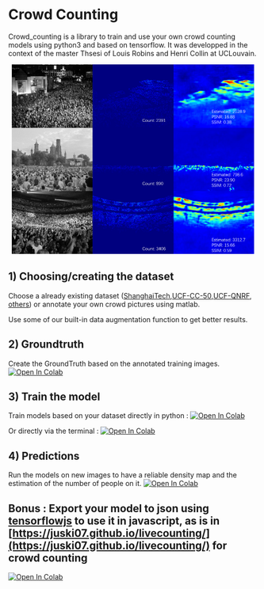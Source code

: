 # Crowd Counting
Crowd_counting is a library to train and use your own crowd counting models using python3 and based on tensorflow. It was developped in the context of the master Thsesi of Louis Robins and Henri Collin at UCLouvain.
<p align="center">
<img src="https://github.com/lrobins1/crowd_counting/blob/main/assets/counting_exemple.png" height="384px">
</p>


## 1) Choosing/creating the dataset 

Choose a already existing dataset ([ShanghaiTech](https://github.com/desenzhou/ShanghaiTechDataset),[UCF-CC-50](https://www.crcv.ucf.edu/data/ucf-cc-50/),[UCF-QNRF](https://www.crcv.ucf.edu/data/ucf-qnrf/), [others](https://paperswithcode.com/datasets?task=crowd-counting)) or annotate your own crowd pictures using matlab.

Use some of our built-in data augmentation function to get better results.

## 2) Groundtruth 

Create the GroundTruth based on the annotated training images.  <a href="https://colab.research.google.com/github/lrobins1/crowd_counting/blob/main/exemples/Lib_demo.ipynb" target="_parent"><img src="https://colab.research.google.com/assets/colab-badge.svg" alt="Open In Colab"/></a>

## 3) Train the model


Train models based on your dataset directly in python : <a href="https://colab.research.google.com/github/lrobins1/crowd_counting/blob/main/exemples/Lib_demo.ipynb" target="_parent"><img src="https://colab.research.google.com/assets/colab-badge.svg" alt="Open In Colab"/></a>

Or directly via the terminal : <a href="https://colab.research.google.com/github/lrobins1/crowd_counting/blob/main/exemples/Lib_demo.ipynb" target="_parent"><img src="https://colab.research.google.com/assets/colab-badge.svg" alt="Open In Colab"/></a>

## 4) Predictions

Run the models on new images to have a reliable density map and the estimation of the number of people on it. <a href="https://colab.research.google.com/github/lrobins1/crowd_counting/blob/main/exemples/Lib_demo.ipynb" target="_parent"><img src="https://colab.research.google.com/assets/colab-badge.svg" alt="Open In Colab"/></a>


## Bonus : Export your model to json using [tensorflowjs](https://github.com/tensorflow/tfjs/tree/master/tfjs-converter)  to use it in javascript, as is in [https://juski07.github.io/livecounting/](https://juski07.github.io/livecounting/) for crowd counting 

<a href="https://colab.research.google.com/github/lrobins1/crowd_counting/blob/main/exemples/Conversion_to_JS.ipynb" target="_parent"><img src="https://colab.research.google.com/assets/colab-badge.svg" alt="Open In Colab"/></a>
